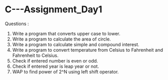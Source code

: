# C---Assignment_Day1
Questions : 
1. Write a program that converts upper case to lower.
2. Write a program to calculate the area of circle.
3. Write a program to calculate simple and compound interest.
4. Write a program to convert temperature from Celsius to Fahrenheit and Fahrenheit to Celsius.
5. Check if entered number is even or odd.
6. Check if entered year is leap year or not.
7. WAP to find power of 2^N using left shift operator.


